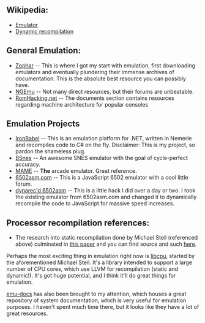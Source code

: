 ## Wikipedia:
- [Emulator](http://en.wikipedia.org/wiki/Emulator)
- [Dynamic recompilation](http://en.wikipedia.org/wiki/Dynamic_recompilation)

## General Emulation:
- [Zophar](http://www.zophar.net/) -- This is where I got my start with emulation, first downloading emulators and eventually plundering their immense archives of documentation. This is the absolute best resource you can possibly have.
- [NGEmu](http://ngemu.com/) -- Not many direct resources, but their forums are unbeatable.
- [RomHacking.net](http://www.romhacking.net/) -- The documents section contains resources regarding machine architecture for popular consoles

## Emulation Projects
- [IronBabel](http://sourceforge.net/projects/ironbabel) -- This is an emulation platform for .NET, written in Nemerle and recompiles code to C# on the fly. Disclaimer: This is my project, so pardon the shameless plug.
- [BSnes](http://byuu.org/bsnes/) -- An awesome SNES emulator with the goal of cycle-perfect accuracy.
- [MAME](http://www.mamedev.org/) -- **The** arcade emulator. Great reference.
- [6502asm.com](http://6502asm.com/) -- This is a JavaScript 6502 emulator with a cool little forum.
- [dynarec'd 6502asm](http://ironbabel.googlepages.com/6502.html) -- This is a little hack I did over a day or two. I took the existing emulator from 6502asm.com and changed it to dynamically recompile the code to JavaScript for massive speed increases.

## Processor recompilation references:

- The research into static recompilation done by Michael Steil (referenced above) culminated in [this paper](http://www.weihenstephan.org/%7Emichaste/down/steil-recompilation.pdf) and you can find source and such [here](http://www.pagetable.com/?p=35).

Perhaps the most exciting thing in emulation right now is [libcpu](http://www.libcpu.org/wiki/Main_Page), started by the aforementioned Michael Steil. It's a library intended to support a large number of CPU cores, which use LLVM for recompilation (static and dynamic!). It's got huge potential, and I think it'll do great things for emulation.

[emu-docs](http://emudocs.org/) has also been brought to my attention, which houses a great repository of system documentation, which is very useful for emulation purposes. I haven't spent much time there, but it looks like they have a lot of great resources.

